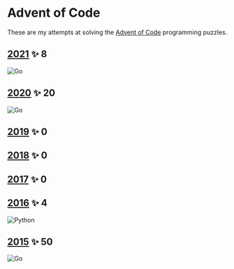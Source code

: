 # Advent of Code

These are my attempts at solving the [Advent of Code](https://adventofcode.com) programming puzzles.

## [2021][2021] ✨ 8
![ Go][1]
## [2020][2020] ✨ 20
![ Go][1]
## [2019][2019] ✨ 0
## [2018][2018] ✨ 0
## [2017][2017] ✨ 0
## [2016][2016] ✨ 4
![Python][2]
## [2015][2015] ✨ 50
![ Go][1]

[2021]: https://adventofcode.com/2021

[2020]: https://adventofcode.com/2020

[2019]: https://adventofcode.com/2019

[2018]: https://adventofcode.com/2018

[2017]: https://adventofcode.com/2017

[2016]: https://adventofcode.com/2016

[2015]: https://adventofcode.com/2015

[1]: https://img.shields.io/badge/go-%2300ADD8.svg?style=for-the-badge&logo=go&logoColor=white

[2]: https://img.shields.io/badge/python-3670A0?style=for-the-badge&logo=python&logoColor=ffdd54
